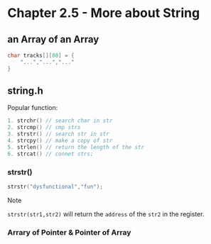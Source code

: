 # Chapter 2.5 - More about String

## an Array of an Array

```c
char tracks[][80] = {
    "...","...","..."
}
```

## string.h

Popular function:

```c
1. strchr() // search char in str
2. strcmp() // cmp strs
3. strstr() // search str in str
4. strcpy() // make a copy of str
5. strlen() // return the length of the str
6. strcat() // connet strs;
```

### strstr()

```c
strstr("dysfunctional","fun");
```

Note

`strstr(str1,str2)` will return the `address` of the `str2` in the register.

### Arrary of Pointer & Pointer of Array
